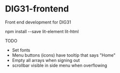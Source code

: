 # DIG31-frontend
Front end development for DIG31

npm install --save lit-element lit-html

TODO
- Set fonts
- Menu buttons (icons) have tooltip that says "Home"
- Empty all arrays when signing out
- scrollbar visible in side menu when overflowing
